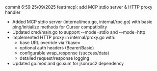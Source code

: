 commit 6:59 25/09/2025
feat(mcp): add MCP stdio server & HTTP proxy handler

- Added MCP stdio server (internal/mcp.go, internal/rpc.go) with basic ping/initialize methods for Cursor compatibility
- Updated cmd/main.go to support --mode=stdio and --mode=http
- Implemented HTTP proxy in internal/proxy.go with:
  - base URL override via ?base=
  - optional auth headers (Bearer/Basic)
  - configurable wrap_response (success/data)
  - detailed request/response logging
- Updated go.mod and go.sum for jsonrpc2 dependency
